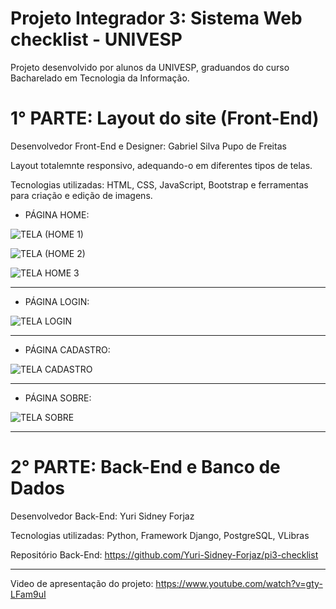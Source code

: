 # Projeto Integrador 3: Sistema Web checklist - UNIVESP

Projeto desenvolvido por alunos da UNIVESP, graduandos do curso Bacharelado em Tecnologia da Informação.

# 1° PARTE: Layout do site (Front-End)

Desenvolvedor Front-End e Designer: Gabriel Silva Pupo de Freitas

Layout totalemnte responsivo, adequando-o em diferentes tipos de telas.

Tecnologias utilizadas: HTML, CSS, JavaScript, Bootstrap e ferramentas para criação e edição de imagens.

- PÁGINA HOME:

![TELA (HOME 1)](https://user-images.githubusercontent.com/83656344/211949825-bed37729-6f6d-4ef0-84d4-e9ed84f2fce6.png)


![TELA (HOME 2)](https://user-images.githubusercontent.com/83656344/211949864-eed6aa3a-b4c1-4e8c-aed0-97fca16a4eaf.png)


![TELA HOME 3](https://user-images.githubusercontent.com/83656344/211950759-96ab4fbf-a564-4fed-8e34-7c7bf2977b37.png)

---

- PÁGINA LOGIN:

![TELA LOGIN](https://user-images.githubusercontent.com/83656344/211954387-85eef29f-7145-4d49-ab18-1df6909c4cff.png)

---

- PÁGINA CADASTRO:

![TELA CADASTRO](https://user-images.githubusercontent.com/83656344/211954568-a17c44ab-2044-4089-bc7a-414c653a38cf.png)

---

- PÁGINA SOBRE:

![TELA SOBRE](https://user-images.githubusercontent.com/83656344/211954621-e3ef9c05-a60f-410e-872a-5d49cdda88d4.png)

---

# 2° PARTE: Back-End e Banco de Dados

Desenvolvedor Back-End: Yuri Sidney Forjaz

Tecnologias utilizadas: Python, Framework Django, PostgreSQL, VLibras

Repositório Back-End: https://github.com/Yuri-Sidney-Forjaz/pi3-checklist

---

Video de apresentação do projeto: https://www.youtube.com/watch?v=gty-LFam9uI
